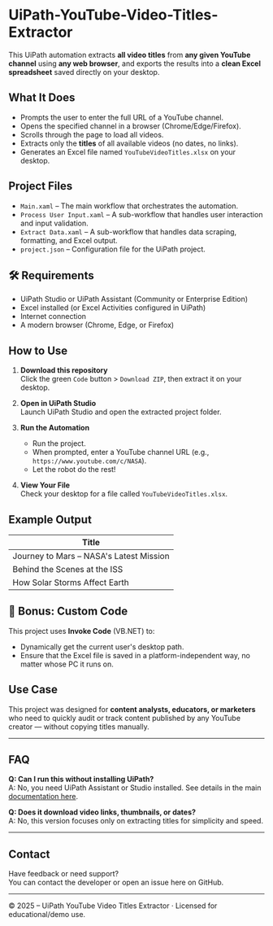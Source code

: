 # UiPath-YouTube-Video-Titles-Extractor
 
This UiPath automation extracts **all video titles** from **any given YouTube channel** using **any web browser**, and exports the results into a **clean Excel spreadsheet** saved directly on your desktop.

##  What It Does

- Prompts the user to enter the full URL of a YouTube channel.
- Opens the specified channel in a browser (Chrome/Edge/Firefox).
- Scrolls through the page to load all videos.
- Extracts only the **titles** of all available videos (no dates, no links).
- Generates an Excel file named `YouTubeVideoTitles.xlsx` on your desktop.

##  Project Files

- `Main.xaml` – The main workflow that orchestrates the automation.
- `Process User Input.xaml` – A sub-workflow that handles user interaction and input validation.
- `Extract Data.xaml` – A sub-workflow that handles data scraping, formatting, and Excel output.
- `project.json` – Configuration file for the UiPath project.

## 🛠 Requirements

- UiPath Studio or UiPath Assistant (Community or Enterprise Edition)
- Excel installed (or Excel Activities configured in UiPath)
- Internet connection
- A modern browser (Chrome, Edge, or Firefox)

##  How to Use

1. **Download this repository**  
   Click the green `Code` button > `Download ZIP`, then extract it on your desktop.

2. **Open in UiPath Studio**  
   Launch UiPath Studio and open the extracted project folder.

3. **Run the Automation**  
   - Run the project.
   - When prompted, enter a YouTube channel URL (e.g., `https://www.youtube.com/c/NASA`).
   - Let the robot do the rest!

4. **View Your File**  
   Check your desktop for a file called `YouTubeVideoTitles.xlsx`.

##  Example Output

| Title |
|-------|
| Journey to Mars – NASA's Latest Mission |
| Behind the Scenes at the ISS |
| How Solar Storms Affect Earth |

## 🤖 Bonus: Custom Code

This project uses **Invoke Code** (VB.NET) to:
- Dynamically get the current user's desktop path.
- Ensure that the Excel file is saved in a platform-independent way, no matter whose PC it runs on.

##  Use Case

This project was designed for **content analysts, educators, or marketers** who need to quickly audit or track content published by any YouTube creator — without copying titles manually.

---

##  FAQ

**Q: Can I run this without installing UiPath?**  
A: No, you need UiPath Assistant or Studio installed. See details in the main [documentation here](https://docs.uipath.com).

**Q: Does it download video links, thumbnails, or dates?**  
A: No, this version focuses only on extracting titles for simplicity and speed.

---

##  Contact

Have feedback or need support?  
You can contact the developer or open an issue here on GitHub.

---

© 2025 – UiPath YouTube Video Titles Extractor · Licensed for educational/demo use.
